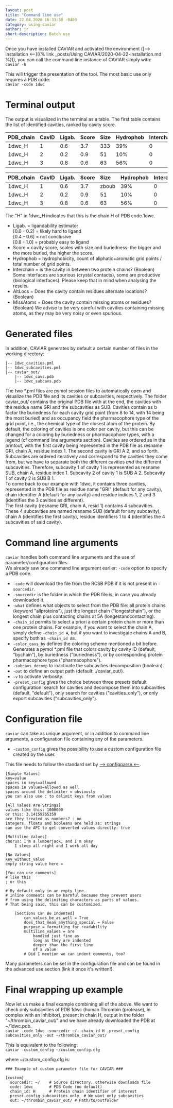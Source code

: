 ```yaml
---
layout: post
title: "Command line use"
date: 22.04.2020 16:33:38 -0400
category: using-caviar
author: jr
short-description: Batch use 
---
```



Once you have installed CAVIAR and activated the environment ([--> installation <--]({% link _posts/Using CAVIAR/2020-04-22-installation.md %})), you can call the command line instance of CAVIAR simply with:  
```caviar -h```

This will trigger the presentation of the tool. The most basic use only requires a PDB code:  
```caviar -code 1dwc```

# Terminal output
The output is visualized in the terminal as a table. The first table contains the list of identified cavities, ranked by cavity score.  


<table>
<colgroup>
<col width="11%" />
<col width="11%" />
<col width="11%" />
<col width="11%" />
<col width="11%" />
<col width="11%" />
<col width="11%" />
<col width="11%" />
<col width="11%" />
</colgroup>
<thead>
<tr class="header">
<th>PDB_chain</th>
<th>CavID</th>
<th>Ligab.</th>
<th>Score</th>
<th>Size</th>
<th>Hydrophob</th>
<th>Interchain</th>
<th>AltLocs</th>
<th>MissAtoms</th>
</tr>
</thead>
<tbody>
<tr>
<td markdown="span">1dwc_H</td>
<td markdown="span">1</td>
<td markdown="span">0.6</td>
<td markdown="span">3.7</td>
<td markdown="span">333</td>
<td markdown="span">39%</td>
<td markdown="span">0</td>
<td markdown="span">0</td>
<td markdown="span">0</td>
</tr>
<tr>
<td markdown="span">1dwc_H</td>
<td markdown="span">2</td>
<td markdown="span">0.2</td>
<td markdown="span">0.9</td>
<td markdown="span">51</td>
<td markdown="span">10%</td>
<td markdown="span">0</td>
<td markdown="span">0</td>
<td markdown="span">0</td>
</tr>
<tr>
<td markdown="span">1dwc_H</td>
<td markdown="span">3</td>
<td markdown="span">0.8</td>
<td markdown="span">0.6</td>
<td markdown="span">63</td>
<td markdown="span">56%</td>
<td markdown="span">0</td>
<td markdown="span">0</td>
<td markdown="span">0</td>
</tr>
</tbody>
</table>


| PDB_chain | CavID | Ligab. |  Score |  Size | Hydrophob | Interchain | AltLocs | MissAtoms |
| :-------- |:------ | :------ | :----- | :---- | :-------- | :--------- | :------ | :----- |
| 1dwc_H    |     1  |   0.6   |   3.7  | zboub   |   39%     |     0      |    0    |    0   |
| 1dwc_H    |     2  |   0.2   |   0.9  |   51  |   10%     |     0      |    0    |    0   | 
| 1dwc_H    |     3  |   0.8   |   0.6  |   63  |   56%     |     0      |    0    |    0   | 

    
The "H" in 1dwc_H indicates that this is the chain H of PDB code 1dwc.

- Ligab. = ligandability estimator  
[0.0 - 0.2] = likely hard to ligand  
[0.4 - 0.6] = not conclusive  
[0.8 - 1.0] = probably easy to ligand  
- Score = cavity score, scales with size and buriedness: the bigger and the more buried, the higher the score.  
- Hydrophob = hydrophobicity, count of aliphatic+aromatic grid points / total number of grid points.  
- Interchain = is the cavity in between two protein chains? (Boolean) Some interfaces are spurious (crystal contacts), some are productive (biological interfaces). Please keep that in mind when analysing the results.  
- AltLocs = Does the cavity contain residues alternate locations? (Boolean)  
- MissAtoms = Does the cavity contain missing atoms or residues? (Boolean) We advise to be very careful with cavities containing missing atoms, as they may be very noisy or even spurious.


# Generated files
In addition, CAVIAR generates by default a certain number of files in the working directory:

```example
|-- 1dwc_cavities.pml
|-- 1dwc_subcavities.pml
|-- caviar_out/
    |-- 1dwc_cavs.pdb
    |-- 1dwc_subcavs.pdb
```


The two \*.pml files are pymol session files to automatically open and visualize the PDB file and its cavities or subcavities, respectively. The folder caviar_out/ contains the original PDB file with at the end, the cavities with the residue name GRI and the subcavities as SUB. Cavities contain as b factor the buriedness for each cavity grid point (from 8 to 14, with 14 being the most buried) and as occupancy field the pharmacophore type of the grid point, i.e., the chemical type of the closest atom of the protein. By default, the coloring of cavities is one color per cavity, but this can be changed for a coloring by buriedness or pharmacophore types, with a legend (cf command line arguments section). Cavities are ordered as in the printout, with the first cavity being represented in the PDB file as resname GRI, chain A, residue index 1. The second cavity is GRI A 2, and so forth.  
Subcavities are ordered iteratively and correspond to the cavities they come from, but we have to separate both the different cavities *and* the different subcavities. Therefore, subcavity 1 of cavity 1 is represented as resname SUB, chain A, residue index 1. Subcavity 2 of cavity 1 is SUB A 2. Subcavity 1 of cavity 2 is SUB B 1.  
To come back to our example with 1dwc, it contains three cavities, represented in the PDB file as residue name "GRI" (default for any cavity), chain identifier A (default for any cavity) and residue indices 1, 2 and 3 (identifies the 3 cavities as different).  
The first cavity (resname GRI, chain A, resid 1) contains 4 subcavities. These 4 subcavities are named resname SUB (default for any subcavity), chain A (identifies the first cavity), residue identifiers 1 to 4 (identifies the 4 subcavities of said cavity).  


# Command line arguments

```caviar``` handles both command line arguments and the use of parameter/configuration files.  
We already saw one command line argument earlier: ```-code``` option to specify a PDB code.  

- ```-code``` will download the file from the RCSB PDB if it is not present in ```-sourcedir```.  
- ```-sourcedir``` is the folder in which the PDB file is, in case you already downloaded it.  
- ```-what``` defines what objects to select from the PDB file: all protein chains (keyword "allproteins"), just the longest chain ("longestchain"), or the longest chain plus contacting chains at 5A (longestandcontacting).   
- ```-chain_id``` permits to select a priori a certain protein chain or more than one protein chains. For example, if you want to select the chain A, simply define ```-chain_id A```, but if you want to investigate chains A and B, specify both as ```-chain_id AB```.  
- ```-color_cavs_by``` defines the coloring scheme mentioned a bit before. Generates a pymol \*.pml file that colors cavity by cavity ID (default, "bychain"), by buriedness ("buriedness"), or by corresponding protein pharmacophore type ("pharmacophore").  
- ```-subcavs_decomp``` to inactivate the subcavities decomposition (boolean).  
- ```-out``` to define an output path (default: ./caviar_out/).  
- ```-v``` to activate verbosity.  
- ```-preset_config``` gives the choice between three presets default configuration: search for cavities and decompose them into subcavities (default, "default"), only search for cavities ("cavities_only"), or only export subcavities ("subcavities_only").  

# Configuration file 

```caviar``` can take as unique argument, or in addition to command line arguments, a configuration file containing any of the parameters.

- ```-custom_config``` gives the possibility to use a custom configuration file created by the user.  

This file needs to follow the standard set by [--> configparse <--](https://docs.python.org/3/library/configparser.html#supported-ini-file-structure).

```example
[Simple Values]
key=value
spaces in keys=allowed
spaces in values=allowed as well
spaces around the delimiter = obviously
you can also use : to delimit keys from values

[All Values Are Strings]
values like this: 1000000
or this: 3.14159265359
are they treated as numbers? : no
integers, floats and booleans are held as: strings
can use the API to get converted values directly: true

[Multiline Values]
chorus: I'm a lumberjack, and I'm okay
    I sleep all night and I work all day

[No Values]
key_without_value
empty string value here =

[You can use comments]
# like this
; or this

# By default only in an empty line.
# Inline comments can be harmful because they prevent users
# from using the delimiting characters as parts of values.
# That being said, this can be customized.

    [Sections Can Be Indented]
        can_values_be_as_well = True
        does_that_mean_anything_special = False
        purpose = formatting for readability
        multiline_values = are
            handled just fine as
            long as they are indented
            deeper than the first line
            of a value
        # Did I mention we can indent comments, too?
```

Many parameters can be set in the configuration file and can be found in the advanced use section (link it once it's written!).


# Final wrapping up example 

Now let us make a final example combining all of the above. We want to check only subcavities of PDB 1dwc (human Thrombin (protease), in complex with an inhibitor), present in chain H, output in the folder "~/thrombin_caviar_out/" and we have already downloaded the PDB at ~/1dwc.pdb.  
```caviar -code 1dwc -sourcedir ~/ -chain_id H -preset_config subcavities_only -out ~/thrombin_caviar_out/ ```

This is equivalent to the following:  
```caviar -custom_config ~/custom_config.cfg```  

where ~/custom_config.cfg is:
```example
### Example of custom parameter file for CAVIAR ###  
 
[custom]  
  sourcedir: ~/    # Source directory, otherwise downloads file  
  code: 1dwc       # PDB Code (no default)  
  chain_id: H      # Protein chain identifier of interest
  preset_config subcavities_only  # We want only subcavities
  out: ~/thrombin_caviar_out/ # Path/to/outfolder
```